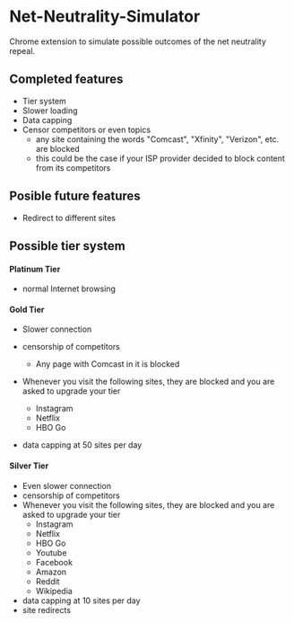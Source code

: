 # Net-Neutrality-Simulator
Chrome extension to simulate possible outcomes of the net neutrality repeal. 

## Completed features
- Tier system
- Slower loading
- Data capping
- Censor competitors or even topics
   - any site containing the words "Comcast", "Xfinity", "Verizon", etc. are blocked
   - this could be the case if your ISP provider decided to block content from its competitors 


## Posible future features
- Redirect to different sites

## Possible tier system

#### Platinum Tier 
- normal Internet browsing

#### Gold Tier 
- Slower connection
- censorship of competitors
    - Any page with Comcast in it is blocked
- Whenever you visit the following sites, they are blocked and you are asked to upgrade your tier
    - Instagram
    - Netflix
    - HBO Go
    
- data capping at 50 sites per day

#### Silver Tier 
- Even slower connection
- censorship of competitors
- Whenever you visit the following sites, they are blocked and you are asked to upgrade your tier
    - Instagram
    - Netflix
    - HBO Go
    - Youtube
    - Facebook
    - Amazon
    - Reddit
    - Wikipedia
- data capping at 10 sites per day
- site redirects 

